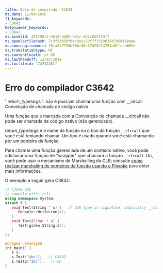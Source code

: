 ```yaml
---
title: Erro do compilador C3642
ms.date: 11/04/2016
f1_keywords:
- C3642
helpviewer_keywords:
- C3642
ms.assetid: 429790c2-9614-4d85-b31c-687c8d8f83ff
ms.openlocfilehash: 7c3f9f05bf04c9a1c20fff7910836e7b50468a8e
ms.sourcegitcommit: 16fa847794b60bf40c67d20f74751a67fccb602e
ms.translationtype: MT
ms.contentlocale: pt-BR
ms.lasthandoff: 12/03/2019
ms.locfileid: "74742451"
---
```

# <a name="compiler-error-c3642"></a>Erro do compilador C3642

' return_type/args ': não é possível chamar uma função com __clrcall Convenção de chamada de código nativo

Uma função que é marcada com a Convenção de chamada [__clrcall](../../cpp/clrcall.md) não pode ser chamada de código nativo (não gerenciado).

*return_type/args* é o nome da função ou o tipo da função `__clrcall` que você está tentando chamar.  Um tipo é usado quando você está chamando por um ponteiro de função.

Para chamar uma função gerenciada de um contexto nativo, você pode adicionar uma função de "wrapper" que chamará a função `__clrcall`. Ou, você pode usar o mecanismo de Marshalling do CLR; consulte [como realizar marshaling de ponteiros de função usando o PInvoke](../../dotnet/how-to-marshal-function-pointers-using-pinvoke.md) para obter mais informações.

O exemplo a seguir gera C3642:

```cpp
// C3642.cpp
// compile with: /clr
using namespace System;
struct S {
   void Test(String ^ s) {   // CLR type in signature, implicitly __clrcall
      Console::WriteLine(s);
   }
   void Test2(char * s) {
      Test(gcnew String(s));
   }
};

#pragma unmanaged
int main() {
   S s;
   s.Test("abc");   // C3642
   s.Test2("abc");   // OK
}
```
